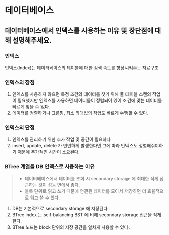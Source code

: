 # 데이터베이스
## 데이터베이스에서 인덱스를 사용하는 이유 및 장단점에 대해 설명해주세요.
### 인덱스
인덱스(Index)는 데이터베이스의 테이블에 대한 검색 속도를 향상시켜주는 자료구조
### 인덱스의 장점
1. 인덱스를 사용하지 않으면 특정 조건의 데이터를 찾기 위해 풀 테이블 스캔의 작업이 필요했지만 인덱스를 사용하면 
데이터들이 정렬되어 있어 조건에 맞는 데이터를 빠르게 찾을 수 있다.
2. 데이터를 정렬하거나 그룹핑, 최소 최대값의 작업도 빠르게 수행할 수 있다.
### 인덱스의 단점
1. 인덱스를 관리하기 위한 추가 작업 및 공간이 필요하다
2. insert, update, delete 가 빈번하게 발생한다면 그에 따라 인덱스도 정렬해줘야하기 때문에 추가적인 시간이 소요된다.

### BTree 계열을 DB 인덱스로 사용하는 이유
>* 데이터베이스에서 데이터를 조회 시 secondary storage 에 최대한 적게 접근하는 것이 성능 면에서 좋다.
>* 블록 단위로 읽고 쓰기 때문에 연관된 데이터를 모아서 저장하면 더 효율적으로 읽고 쓸 수 있다.

1. DB는 기본적으로 secondary storage 에 저장된다.
2. BTree index 는 self-balancing BST 에 비해 secondary storage 접근을 적게 한다.
3. BTree 노드는 block 단위의 저장 공간을 알차게 사용할 수 있다.
